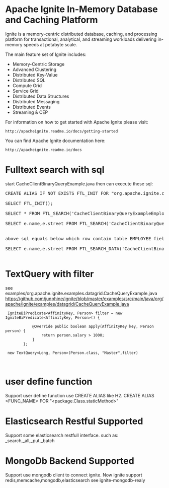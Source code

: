 Apache Ignite In-Memory Database and Caching Platform
=====================================================

Ignite is a memory-centric distributed database, caching, and processing platform for transactional, analytical,
and streaming workloads delivering in-memory speeds at petabyte scale.

The main feature set of Ignite includes:
* Memory-Centric Storage
* Advanced Clustering
* Distributed Key-Value
* Distributed SQL
* Compute Grid
* Service Grid
* Distributed Data Structures
* Distributed Messaging
* Distributed Events
* Streaming & CEP

For information on how to get started with Apache Ignite please visit:

    http://apacheignite.readme.io/docs/getting-started


You can find Apache Ignite documentation here:

    http://apacheignite.readme.io/docs

Fulltext search with sql
==========================
start CacheClientBinaryQueryExample.java
then can execute these sql: 

<pre>
CREATE ALIAS IF NOT EXISTS FTL_INIT FOR "org.apache.ignite.cache.FullTextLucene.init"; 

SELECT FTL_INIT(); 

SELECT * FROM FTL_SEARCH('CacheClientBinaryQueryExampleEmployees','EMPLOYEE','TX', 0, 0); 

SELECT e.name,e.street FROM FTL_SEARCH('CacheClientBinaryQueryExampleEmployees','EMPLOYEE','TX', 0, 0) f ,"CacheClientBinaryQueryExampleEmployees".EMPLOYEE e where f._key=e._key 


above sql equals below which row contain table EMPLOYEE fields: 

SELECT e.name,e.street FROM FTL_SEARCH_DATA('CacheClientBinaryQueryExampleEmployees','EMPLOYEE','TX', 0, 0) e;

</pre>

TextQuery with filter
=========================

 see examples/org.apache.ignite.examples.datagrid.CacheQueryExample.java
    https://github.com/junphine/ignite/blob/master/examples/src/main/java/org/apache/ignite/examples/datagrid/CacheQueryExample.java 

```  
 IgniteBiPredicate<AffinityKey, Person> filter = new IgniteBiPredicate<AffinityKey, Person>() {
 
            @Override public boolean apply(AffinityKey key, Person person) {            
                return person.salary > 1000;
            }            
        };  
          
 new TextQuery<Long, Person>(Person.class, "Master",filter)
 
 
```

 
user define function
===================== 
 Support user define function use CREATE ALIAS  like H2.
 CREATE ALIAS <FUNC_NAME> FOR "<package.Class.staticMethod>"
 
 
 
 Elasticsearch Restful Supported  
=======================  
 
 Support some elasticsearch restfull interface.
 such as: _search,_all,_put,_batch  
 
 
 MongoDb Backend Supported   
=======================
 
 Support use mongodb client to connect ignite.
 Now ignite support redis,memcache,mongodb,elasticsearch
 see ignite-mongodb-realy
 
 
 

